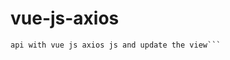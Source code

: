 # vue-js-axios

```in this repo i just pulled data from fake json rest 
api with vue js axios js and update the view```
